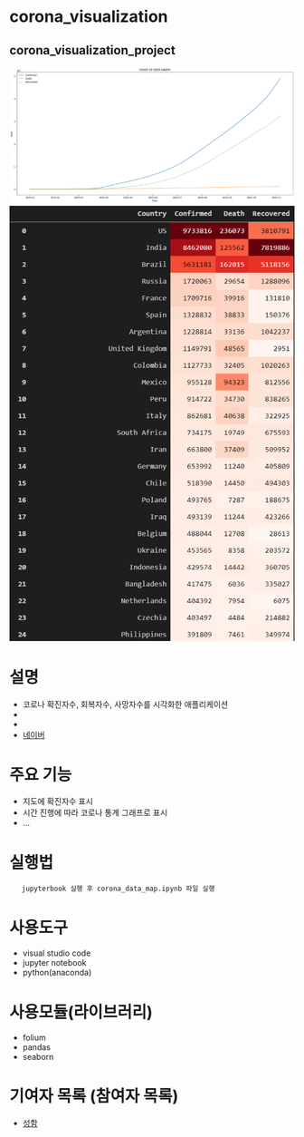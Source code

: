 # corona_visualization

## corona_visualization_project

<p align="center">
    <img src="https://github.com/kaminion/corona_visualization/blob/master/data/img/lineplot.png"/>
    <img src="https://github.com/kaminion/corona_visualization/blob/master/data/img/pandas_gradient.PNG"/>
</p>

# 설명
- 코로나 확진자수, 회복자수, 사망자수를 시각화한 애플리케이션
- 
- 
- [네이버](https://www.naver.com)


# 주요 기능
- 지도에 확진자수 표시
- 시간 진행에 따라 코로나 통계 그래프로 표시
- ...

# 실행법

```
   jupyterbook 실행 후 corona_data_map.ipynb 파일 실행 
```

# 사용도구 
- visual studio code
- jupyter notebook
- python(anaconda)

# 사용모듈(라이브러리)
- folium
- pandas
- seaborn


# 기여자 목록 (참여자 목록)

- [성함](gitrepository.link)

